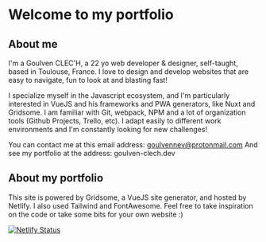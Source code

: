 # Welcome to my portfolio

## About me

I'm a Goulven CLEC'H, a 22 yo web developer & designer, self-taught, based in Toulouse, France. I love to design and develop websites that are easy to navigate, fun to look at and blasting fast!

I specialize myself in the Javascript ecosystem, and I'm particularly interested in VueJS and his frameworks and PWA generators, like Nuxt and Gridsome. I am familiar with Git, webpack, NPM and a lot of organization tools (Github Projects, Trello, etc). I adapt easily to different work environments and I'm constantly looking for new challenges!

You can contact me at this email address: goulvennev@protonmail.com
And see my portfolio at the address: goulven-clech.dev

## About my portfolio

This site is powered by Gridsome, a VueJS site generator, and hosted by Netlify. I also used Tailwind and FontAwesome. Feel free to take inspiration on the code or take some bits for your own website :)

[![Netlify Status](https://api.netlify.com/api/v1/badges/47c88a8f-9844-4b91-919a-2b452842d55e/deploy-status)](https://app.netlify.com/sites/siteweb-toulouse/deploys)
